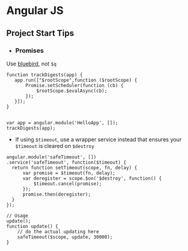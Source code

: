 # Angular JS

## Project Start Tips

 - ### Promises 
 Use [bluebird][bluebird], not `$q`
 ```JS
 function trackDigests(app) {
    app.run(["$rootScope",function ($rootScope) {
        Promise.setScheduler(function (cb) {
            $rootScope.$evalAsync(cb);
        });
    }]);
}


var app = angular.module('HelloApp', []);
trackDigests(app);
```

- If using `$timeout`, use a wrapper service instead that ensures your `$timeout` is cleared on `$destroy`
```JS
angular.module('safeTimeout', [])
.service('safeTimeout', function($timeout) {
  return function setTimeout(scope, fn, delay) {
      var promise = $timeout(fn, delay);
      var deregister = scope.$on('$destroy', function() {
          $timeout.cancel(promise);
      });
      promise.then(deregister);
  }
});

// Usage
update();
function update() {
    // do the actual updating here
    safeTimeout($scope, update, 30000);
}
```


[bluebird]: https://github.com/petkaantonov/bluebird
